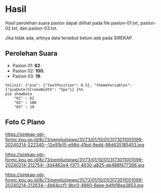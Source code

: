 # Hasil

Hasil perolehan suara paslon dapat dilihat pada file paslon-01.txt, paslon-02.txt, dan paslon-03.txt.

Jika tidak ada, artinya data tersebut belum ada pada SIREKAP.

## Perolehan Suara

 * Paslon 01: **62**.
 * Paslon 02: **100**.
 * Paslon 03: **19**.

```mermaid
%%{init: {"pie": {"textPosition": 0.5}, "themeVariables": {"pieOuterStrokeWidth": "5px"}} }%%
pie showData
    "01" : 62
    "02" : 100
    "03" : 19
```
## Foto C Plano

https://sirekap-obj-formc.kpu.go.id/8c73/pemilu/ppwp/31/73/01/10/01/3173011001099-20240214-222340--12e91b15-e98d-41bd-9edd-98d435185453.jpg

https://sirekap-obj-formc.kpu.go.id/8c73/pemilu/ppwp/31/73/01/10/01/3173011001099-20240214-212754--3d4462e4-f371-4630-a825-eb486f477266.jpg

https://sirekap-obj-formc.kpu.go.id/8c73/pemilu/ppwp/31/73/01/10/01/3173011001099-20240214-212634--4b64ccf1-9bc0-4860-8aee-b4fd18ea3853.jpg
